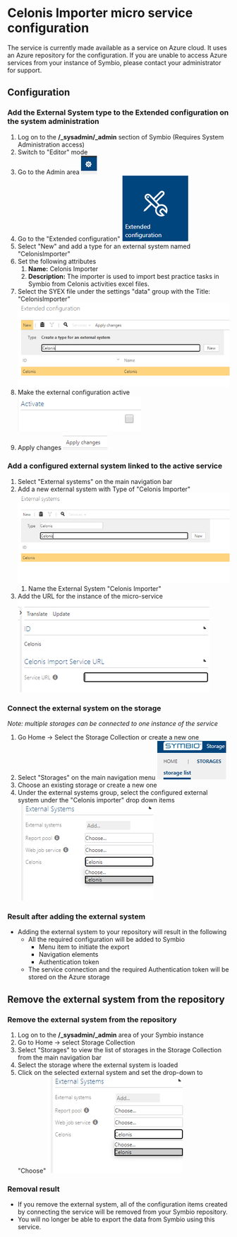 # Celonis Importer micro service configuration

The service is currently made available as a service on Azure cloud. It uses an Azure repository for the configuration. If you are unable to access Azure services from your instance of Symbio, please contact your administrator for support.

## Configuration
### Add the External System type to the Extended configuration on the system administration
1. Log on to the **/_sysadmin/_admin** section of Symbio (Requires System Administration access)
1. Switch to "Editor" mode
1. Go to the Admin area ![admin](media/admin.png)
1. Go to the "Extended configuration" ![extended configuration](media/extendedcfg.png)
1. Select "New" and add a type for an external system named "CelonisImporter"
1. Set the following attributes
   1. **Name:** Celonis Importer
   1. **Description:** The importer is used to import best practice tasks in Symbio from Celonis activities excel files.
1. Select the SYEX file under the settings "data" group with the Title: "CelonisImporter" ![Select Add](media/addsyex.PNG)
1. Make the external configuration active ![activate](media/addsyex3.png)
1. Apply changes ![Apply changes](media/apply.png)

### Add a configured external system linked to the active service
1. Select "External systems" on the main navigation bar
1. Add a new external system with Type of "Celonis Importer" ![Add system](media/external-systems.png)
   1. Name the External System "Celonis Importer"
1. Add the URL for the instance of the micro-service ![settings](media/celonis-settings.PNG)

### Connect the external system on the storage
*Note: multiple storages can be connected to one instance of the service*
1. Go Home -> Select the Storage Collection or create a new one
1. Select "Storages" on the main navigation menu ![choose storage](media/storages.png)
1. Choose an existing storage or create a new one
1. Under the external systems group, select the configured external system under the "Celonis importer" drop down items ![choose external system](media/chooseExtSys.png)

### Result after adding the external system
- Adding the external system to your repository will result in the following
    - All the required configuration will be added to Symbio
        - Menu item to initiate the export
        - Navigation elements
        - Authentication token
    - The service connection and the required Authentication token will be stored on the Azure storage

## Remove the external system from the repository

### Remove the external system from the repository

1. Log on to the **/_sysadmin/_admin** area of your Symbio instance
1. Go to Home -> select Storage Collection
1. Select "Storages" to view the list of storages in the Storage Collection from the main navigation bar
1. Select the storage where the external system is loaded
1. Click on the selected external system and set the drop-down to "Choose" ![choose external system](media/chooseExtSys.png)

### Removal result

- If you remove the external system, all of the configuration items created by connecting the service will be removed from your Symbio repository. 
- You will no longer be able to export the data from Symbio using this service.
